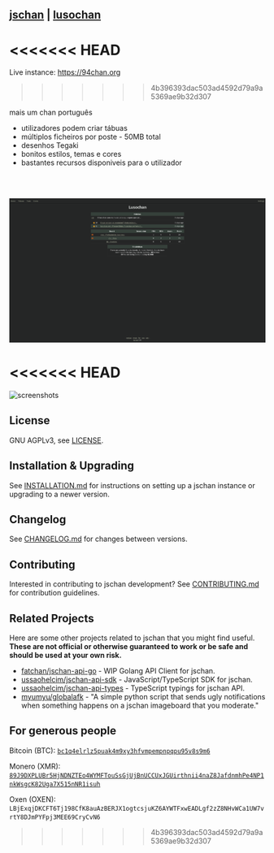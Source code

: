 <h2><a href="https://gitgud.io/fatchan/jschan"><strong>jschan</strong></a> | <a href="https://lusochan.net">lusochan</a></h2>


<<<<<<< HEAD
=======
Live instance: https://94chan.org
>>>>>>> 4b396393dac503ad4592d79a9a5369ae9b32d307

mais um chan português
<br>
 <ul>
  <li>utilizadores podem criar t&aacute;buas</li>
  <li>m&uacute;ltiplos ficheiros por poste - 50MB total</li>
  <li>desenhos Tegaki</li>
  <li>bonitos estilos, temas e cores</li>
  <li>bastantes recursos disponiveis para o utilizador</li>
</ul> 

<br>
<br>

![screenshots](home_github_page.png "screenshots")

<<<<<<< HEAD
=======
![screenshots](collage.gif "screenshots")

## License
GNU AGPLv3, see [LICENSE](LICENSE).

## Installation & Upgrading
See [INSTALLATION.md](INSTALLATION.md) for instructions on setting up a jschan instance or upgrading to a newer version.

## Changelog
See [CHANGELOG.md](CHANGELOG.md) for changes between versions.

## Contributing
Interested in contributing to jschan development? See [CONTRIBUTING.md](CONTRIBUTING.md) for contribution guidelines.

## Related Projects
Here are some other projects related to jschan that you might find useful. **These are not official or otherwise guaranteed to work or be safe and should be used at your own risk.**
 - [fatchan/jschan-api-go](https://gitgud.io/fatchan/jschan-api-go) - WIP Golang API Client for jschan.
 - [ussaohelcim/jschan-api-sdk](https://github.com/ussaohelcim/jschan-api-sdk) - JavaScript/TypeScript SDK for jschan.
 - [ussaohelcim/jschan-api-types](https://github.com/ussaohelcim/jschan-api-types) - TypeScript typings for jschan API.
 - [myumyu/globalafk](https://gitgud.io/myumyu/globalafk/) - "A simple python script that sends ugly notifications when something happens on a jschan imageboard that you moderate."

## For generous people

Bitcoin (BTC): [`bc1q4elrlz5puak4m9xy3hfvmpempnpqpu95v8s9m6`](bitcoin:bc1q4elrlz5puak4m9xy3hfvmpempnpqpu95v8s9m6)

Monero (XMR): [`89J9DXPLUBr5HjNDNZTEo4WYMFTouSsGjUjBnUCCUxJGUirthnii4naZ8JafdnmhPe4NP1nkWsgcK82Uga7X515nNR1isuh`](monero:89J9DXPLUBr5HjNDNZTEo4WYMFTouSsGjUjBnUCCUxJGUirthnii4naZ8JafdnmhPe4NP1nkWsgcK82Uga7X515nNR1isuh)

Oxen (OXEN): `LBjExqjDKCFT6Tj198CfK8auAzBERJX1ogtcsjuKZ6AYWTFxwEADLgf2zZ8NHvWCa1UW7vrtY8DJmPYFpj3MEE69CryCvN6`
>>>>>>> 4b396393dac503ad4592d79a9a5369ae9b32d307
